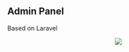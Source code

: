 


## Admin Panel

Based on Laravel

<p align="center"><img src="https://laravel.com/assets/img/components/logo-laravel.svg"></p>